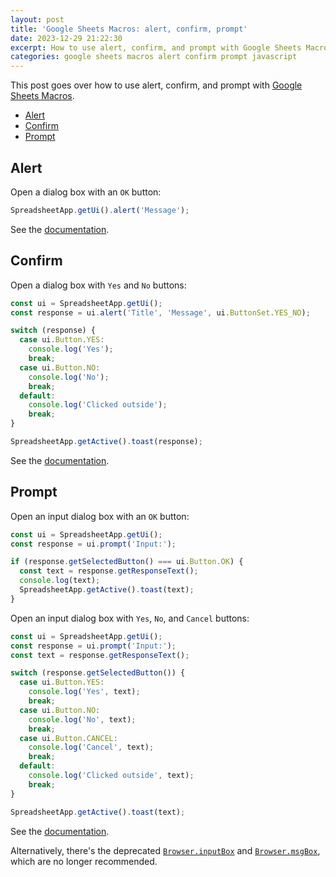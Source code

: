 ```yaml
---
layout: post
title: 'Google Sheets Macros: alert, confirm, prompt'
date: 2023-12-29 21:22:30
excerpt: How to use alert, confirm, and prompt with Google Sheets Macros.
categories: google sheets macros alert confirm prompt javascript
---
```


This post goes over how to use alert, confirm, and prompt with [Google Sheets Macros](https://developers.google.com/apps-script/guides/sheets/macros).

- [Alert](#alert)
- [Confirm](#confirm)
- [Prompt](#prompt)

## Alert

Open a dialog box with an `OK` button:

```js
SpreadsheetApp.getUi().alert('Message');
```

See the [documentation](https://developers.google.com/apps-script/reference/base/ui#alertprompt).

## Confirm

Open a dialog box with `Yes` and `No` buttons:

```js
const ui = SpreadsheetApp.getUi();
const response = ui.alert('Title', 'Message', ui.ButtonSet.YES_NO);

switch (response) {
  case ui.Button.YES:
    console.log('Yes');
    break;
  case ui.Button.NO:
    console.log('No');
    break;
  default:
    console.log('Clicked outside');
    break;
}

SpreadsheetApp.getActive().toast(response);
```

See the [documentation](https://developers.google.com/apps-script/reference/base/ui#alerttitle,-prompt,-buttons).

## Prompt

Open an input dialog box with an `OK` button:

```js
const ui = SpreadsheetApp.getUi();
const response = ui.prompt('Input:');

if (response.getSelectedButton() === ui.Button.OK) {
  const text = response.getResponseText();
  console.log(text);
  SpreadsheetApp.getActive().toast(text);
}
```

Open an input dialog box with `Yes`, `No`, and `Cancel` buttons:

```js
const ui = SpreadsheetApp.getUi();
const response = ui.prompt('Input:');
const text = response.getResponseText();

switch (response.getSelectedButton()) {
  case ui.Button.YES:
    console.log('Yes', text);
    break;
  case ui.Button.NO:
    console.log('No', text);
    break;
  case ui.Button.CANCEL:
    console.log('Cancel', text);
    break;
  default:
    console.log('Clicked outside', text);
    break;
}

SpreadsheetApp.getActive().toast(text);
```

See the [documentation](https://developers.google.com/apps-script/reference/base/ui#promptprompt).

Alternatively, there's the deprecated [`Browser.inputBox`](<https://developers.google.com/apps-script/reference/base/browser#inputBox(String)>) and [`Browser.msgBox`](<https://developers.google.com/apps-script/reference/base/browser#msgBox(String)>), which are no longer recommended.
